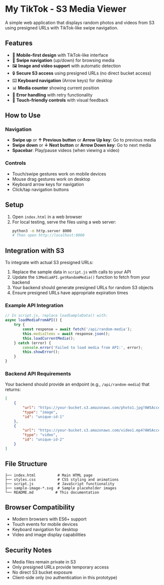# My TikTok - S3 Media Viewer

A simple web application that displays random photos and videos from S3 using presigned URLs with TikTok-like swipe navigation.

## Features

- 📱 **Mobile-first design** with TikTok-like interface
- 🔄 **Swipe navigation** (up/down) for browsing media
- 🖼️ **Image and video support** with automatic detection
- 🔒 **Secure S3 access** using presigned URLs (no direct bucket access)
- ⌨️ **Keyboard navigation** (Arrow keys) for desktop
- 📊 **Media counter** showing current position
- 🔄 **Error handling** with retry functionality
- 📱 **Touch-friendly controls** with visual feedback

## How to Use

### Navigation
- **Swipe up** or **↑ Previous button** or **Arrow Up key**: Go to previous media
- **Swipe down** or **↓ Next button** or **Arrow Down key**: Go to next media
- **Spacebar**: Play/pause videos (when viewing a video)

### Controls
- Touch/swipe gestures work on mobile devices
- Mouse drag gestures work on desktop
- Keyboard arrow keys for navigation
- Click/tap navigation buttons

## Setup

1. Open `index.html` in a web browser
2. For local testing, serve the files using a web server:
   ```bash
   python3 -m http.server 8000
   # Then open http://localhost:8000
   ```

## Integration with S3

To integrate with actual S3 presigned URLs:

1. Replace the sample data in `script.js` with calls to your API
2. Update the `S3MediaAPI.getRandomMedia()` function to fetch from your backend
3. Your backend should generate presigned URLs for random S3 objects
4. Ensure presigned URLs have appropriate expiration times

### Example API Integration

```javascript
// In script.js, replace loadSampleData() with:
async loadMediaFromAPI() {
    try {
        const response = await fetch('/api/random-media');
        this.mediaItems = await response.json();
        this.loadCurrentMedia();
    } catch (error) {
        console.error('Failed to load media from API:', error);
        this.showError();
    }
}
```

### Backend API Requirements

Your backend should provide an endpoint (e.g., `/api/random-media`) that returns:

```json
[
    {
        "url": "https://your-bucket.s3.amazonaws.com/photo1.jpg?AWSAccessKeyId=...",
        "type": "image",
        "id": "unique-id-1"
    },
    {
        "url": "https://your-bucket.s3.amazonaws.com/video1.mp4?AWSAccessKeyId=...",
        "type": "video", 
        "id": "unique-id-2"
    }
]
```

## File Structure

```
├── index.html          # Main HTML page
├── styles.css          # CSS styling and animations
├── script.js           # JavaScript functionality
├── sample-image-*.svg  # Sample placeholder images
└── README.md          # This documentation
```

## Browser Compatibility

- Modern browsers with ES6+ support
- Touch events for mobile devices
- Keyboard navigation for desktop
- Video and image display capabilities

## Security Notes

- Media files remain private in S3
- Only presigned URLs provide temporary access
- No direct S3 bucket exposure
- Client-side only (no authentication in this prototype)